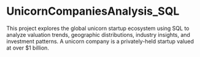 # UnicornCompaniesAnalysis_SQL
This project explores the global unicorn startup ecosystem using SQL to analyze valuation trends, geographic distributions, industry insights, and investment patterns. A unicorn company is a privately-held startup valued at over $1 billion.

